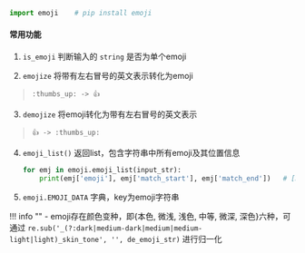 ```python
import emoji    # pip install emoji
```

#### 常用功能

1. `is_emoji`
判断输入的 `string` 是否为单个emoji

2. `emojize`
将带有左右冒号的英文表示转化为emoji
> `:thumbs_up: -> 👍`
3. `demojize`
将emoji转化为带有左右冒号的英文表示
> `👍 -> :thumbs_up:`
4. `emoji_list()` 返回list，包含字符串中所有emoji及其位置信息
   ```python
   for emj in emoji.emoji_list(input_str):
       print(emj['emoji'], emj['match_start'], emj['match_end'])   # [match_start, match_end)
   ```
5. `emoji.EMOJI_DATA` 字典，key为emoji字符串

!!! info ""
    - emoji存在颜色变种，即{本色, 微浅, 浅色, 中等, 微深, 深色}六种，可通过 `re.sub('_(?:dark|medium-dark|medium|medium-light|light)_skin_tone', '', de_emoji_str)` 进行归一化